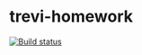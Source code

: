 # trevi-homework

[![Build status](https://build.appcenter.ms/v0.1/apps/3135338a-3104-4e1e-8a20-644319fc750b/branches/develop/badge)](https://appcenter.ms)
